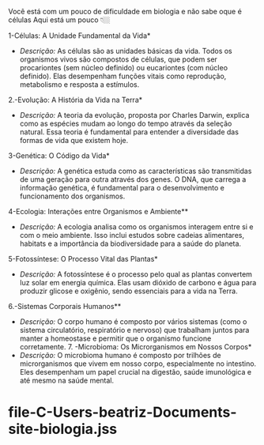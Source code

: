 Você está com um pouco de dificuldade em biologia e não sabe oque é células 
Aqui está um pouco 👇🏼

1-Células: A Unidade Fundamental da Vida*
   - *Descrição:* As células são as unidades básicas da vida. Todos os organismos vivos são compostos de células, que podem ser procariontes (sem núcleo definido) ou eucariontes (com núcleo definido). Elas desempenham funções vitais como reprodução, metabolismo e resposta a estímulos.

2.-Evolução: A História da Vida na Terra*
   - *Descrição:* A teoria da evolução, proposta por Charles Darwin, explica como as espécies mudam ao longo do tempo através da seleção natural. Essa teoria é fundamental para entender a diversidade das formas de vida que existem hoje.

3-Genética: O Código da Vida*
   - *Descrição:* A genética estuda como as características são transmitidas de uma geração para outra através dos genes. O DNA, que carrega a informação genética, é fundamental para o desenvolvimento e funcionamento dos organismos.

4-Ecologia: Interações entre Organismos e Ambiente**
   - *Descrição:* A ecologia analisa como os organismos interagem entre si e com o meio ambiente. Isso inclui estudos sobre cadeias alimentares, habitats e a importância da biodiversidade para a saúde do planeta.

5-Fotossíntese: O Processo Vital das Plantas*
   - *Descrição:* A fotossíntese é o processo pelo qual as plantas convertem luz solar em energia química. Elas usam dióxido de carbono e água para produzir glicose e oxigênio, sendo essenciais para a vida na Terra.

6.-Sistemas Corporais Humanos**
   - *Descrição:* O corpo humano é composto por vários sistemas (como o sistema circulatório, respiratório e nervoso) que trabalham juntos para manter a homeostase e permitir que o organismo funcione corretamente.  7. -Microbioma: Os Microrganismos em Nossos Corpos*
   - *Descrição:* O microbioma humano é composto por trilhões de microrganismos que vivem em nosso corpo, especialmente no intestino. Eles desempenham um papel crucial na digestão, saúde imunológica e até mesmo na saúde mental.
# file-C-Users-beatriz-Documents-site-biologia.jss
